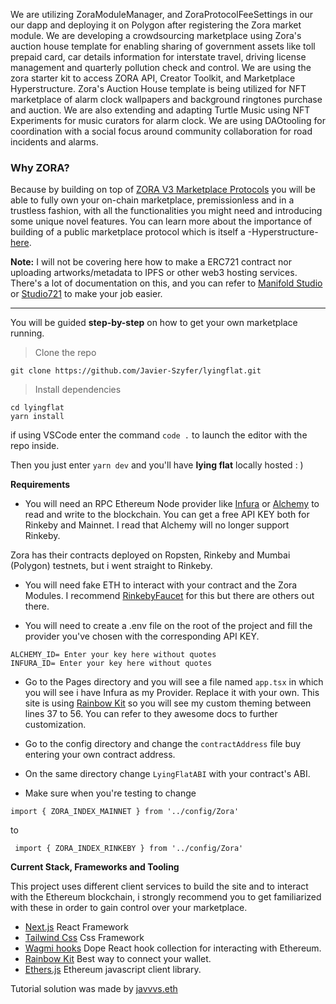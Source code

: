 We are utilizing ZoraModuleManager, and ZoraProtocolFeeSettings in our our dapp and deploying it on Polygon after registering the Zora market module. We are developing a crowdsourcing marketplace using Zora's auction house template for enabling sharing of government assets like toll prepaid card, car details information for interstate travel, driving license management and quarterly pollution check and control. We are using the zora starter kit to access ZORA API, Creator Toolkit, and Marketplace Hyperstructure. Zora's Auction House template is being utilized for NFT marketplace of alarm clock wallpapers and background ringtones purchase and auction. We are also extending and adapting Turtle Music using NFT Experiments for music curators for alarm clock. We are using DAOtooling for coordination with a social focus around community collaboration for road incidents and alarms.

### Why ZORA?

Because by building on top of [ZORA V3 Marketplace Protocols](https://zine.zora.co/zora-v3) you will be able to fully own your on-chain marketplace, premissionless and in a trustless fashion, with all the functionalities you might need and introducing some unique novel features.
You can learn more about the importance of building of a public marketplace protocol which is itself a -Hyperstructure- [here](https://jacob.energy/hyperstructures.html).

**Note:**
I will not be covering here how to make a ERC721 contract nor uploading artworks/metadata to IPFS or other web3 hosting services.
There's a lot of documentation on this, and you can refer to [Manifold Studio](https://studio.manifold.xyz/) or [Studio721](https://www.721.so/) to make your job easier.

----

You will be guided **step-by-step** on how to get your own marketplace running.

> Clone the repo

```
git clone https://github.com/Javier-Szyfer/lyingflat.git
```

> Install dependencies

```
cd lyingflat
yarn install
```
if using VSCode enter the command `code .` to launch the editor with the repo inside.

Then you just enter `yarn dev` and you'll have **lying flat** locally hosted : )

**Requirements**

- You will need an RPC Ethereum Node provider like [Infura](https://infura.io/) or [Alchemy](https://www.alchemy.com/) to read and write to the blockchain.
You can get a free API KEY both for Rinkeby and Mainnet. I read that Alchemy will no longer support Rinkeby.

Zora has their contracts deployed on Ropsten, Rinkeby and Mumbai (Polygon) testnets, but i went straight to Rinkeby.

- You will need fake ETH to interact with your contract and the Zora Modules. I recommend [RinkebyFaucet](https://rinkebyfaucet.com/) for this but there are others out there.

- You will need to create a .env file on the root of the project and fill the provider you've chosen with the corresponding API KEY.

``` 
ALCHEMY_ID= Enter your key here without quotes
INFURA_ID= Enter your key here without quotes
```

- Go to the Pages directory and you will see a file named `` app.tsx `` in which you will see i have Infura as my Provider. 
Replace it with your own.
This site is using [Rainbow Kit](https://www.rainbowkit.com/docs/custom-theme) so you will see my custom theming between lines 37 to 56. You can refer to they awesome docs to further customization.

- Go to the config directory and change the ```contractAddress``` file buy entering your own contract address.
- On the same directory change ``LyingFlatABI`` with your contract's ABI.
- Make sure when you're testing to change

`` import { ZORA_INDEX_MAINNET } from '../config/Zora' ``

to

`` import { ZORA_INDEX_RINKEBY } from '../config/Zora'``


**Current Stack, Frameworks and Tooling**

This project uses different client services to build the site and to interact with the Ethereum blockchain, i strongly recommend you to get familiarized
with these in order to gain control over your marketplace.

- [Next.js](https://nextjs.org/) React Framework
- [Tailwind Css](https://tailwindcss.com/) Css Framework
- [Wagmi hooks](https://wagmi.sh/) Dope React hook collection for interacting with Ethereum.
- [Rainbow Kit](https://www.rainbowkit.com/) Best way to connect your wallet.
- [Ethers.js](https://docs.ethers.io/v5/getting-started/) Ethereum javascript client library.


Tutorial solution was made by [javvvs.eth](https://twitter.com/javvvs_) 

